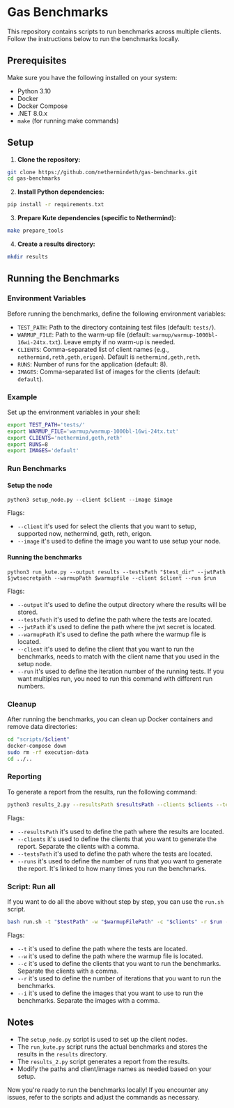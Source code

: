 # Gas Benchmarks

This repository contains scripts to run benchmarks across multiple clients.
Follow the instructions below to run the benchmarks locally.

## Prerequisites

Make sure you have the following installed on your system:

- Python 3.10
- Docker
- Docker Compose
- .NET 8.0.x
- `make` (for running make commands)

## Setup

1. **Clone the repository:**

```sh
git clone https://github.com/nethermindeth/gas-benchmarks.git
cd gas-benchmarks
```

2. **Install Python dependencies:**

```sh
pip install -r requirements.txt
```

3. **Prepare Kute dependencies (specific to Nethermind):**

```sh
make prepare_tools
```

4. **Create a results directory:**

```sh
mkdir results
```

## Running the Benchmarks

### Environment Variables

Before running the benchmarks, define the following environment variables:

- `TEST_PATH`: Path to the directory containing test files (default: `tests/`).
- `WARMUP_FILE`: Path to the warm-up file (default: `warmup/warmup-1000bl-16wi-24tx.txt`). Leave empty if no warm-up is
  needed.
- `CLIENTS`: Comma-separated list of client names (e.g., `nethermind,reth,geth,erigon`). Default
  is `nethermind,geth,reth`.
- `RUNS`: Number of runs for the application (default: 8).
- `IMAGES`: Comma-separated list of images for the clients (default: `default`).

### Example

Set up the environment variables in your shell:

```sh
export TEST_PATH='tests/'
export WARMUP_FILE='warmup/warmup-1000bl-16wi-24tx.txt'
export CLIENTS='nethermind,geth,reth'
export RUNS=8
export IMAGES='default'
```

### Run Benchmarks

#### Setup the node

```
python3 setup_node.py --client $client --image $image
```

Flags:

- `--client` it's used for select the clients that you want to setup, supported now, nethermind, geth, reth, erigon.
- `--image` it's used to define the image you want to use setup your node.

#### Running the benchmarks

```
python3 run_kute.py --output results --testsPath "$test_dir" --jwtPath $jwtsecretpath --warmupPath $warmupfile --client $client --run $run
```

Flags:

- `--output` it's used to define the output directory where the results will be stored.
- `--testsPath` it's used to define the path where the tests are located.
- `--jwtPath` it's used to define the path where the jwt secret is located.
- `--warmupPath` it's used to define the path where the warmup file is located.
- `--client` it's used to define the client that you want to run the benchmarks, needs to match with the client name
  that you used in the setup node.
- `--run` it's used to define the iteration number of the running tests. If you want multiples run, you need to run this
  command with different run numbers.

### Cleanup

After running the benchmarks, you can clean up Docker containers and remove data directories:

```sh
cd "scripts/$client"
docker-compose down
sudo rm -rf execution-data
cd ../..
```

### Reporting

To generate a report from the results, run the following command:

```sh
python3 results_2.py --resultsPath $resultsPath --clients $clients --testsPath $testsPath --runs $runs
```

Flags:

- `--resultsPath` it's used to define the path where the results are located.
- `--clients` it's used to define the clients that you want to generate the report. Separate the clients with a comma.
- `--testsPath` it's used to define the path where the tests are located.
- `--runs` it's used to define the number of runs that you want to generate the report. It's linked to how many times
  you run the benchmarks.

### Script: Run all

If you want to do all the above without step by step, you can use the `run.sh` script.

```sh
bash run.sh -t "$testPath" -w "$warmupFilePath" -c "$clients" -r $run -i "$images"
```

Flags:
- `--t` it's used to define the path where the tests are located.
- `--w` it's used to define the path where the warmup file is located.
- `--c` it's used to define the clients that you want to run the benchmarks. Separate the clients with a comma.
- `--r` it's used to define the number of iterations that you want to run the benchmarks.
- `--i` it's used to define the images that you want to use to run the benchmarks. Separate the images with a comma.

## Notes

- The `setup_node.py` script is used to set up the client nodes.
- The `run_kute.py` script runs the actual benchmarks and stores the results in the `results` directory.
- The `results_2.py` script generates a report from the results.
- Modify the paths and client/image names as needed based on your setup.

Now you're ready to run the benchmarks locally!
If you encounter any issues, refer to the scripts and adjust the commands as necessary.
